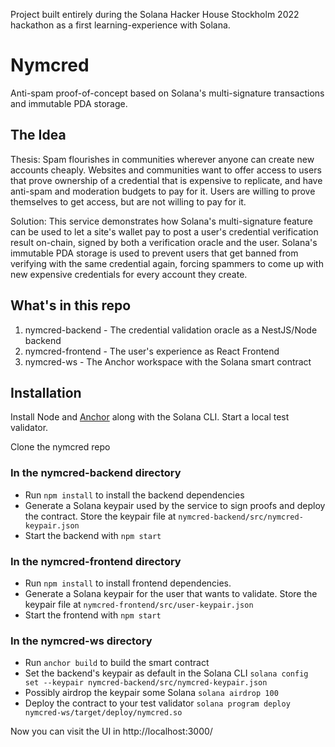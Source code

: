 Project built entirely during the Solana Hacker House Stockholm 2022 hackathon as a first learning-experience with Solana.

# Nymcred
Anti-spam proof-of-concept based on Solana's multi-signature transactions and immutable PDA storage. 

## The Idea
Thesis: Spam flourishes in communities wherever anyone can create new accounts cheaply. Websites and communities want to offer access to users that prove ownership of a credential that is expensive to replicate, and have anti-spam and moderation budgets to pay for it. Users are willing to prove themselves to get access, but are not willing to pay for it. 

Solution: This service demonstrates how Solana's multi-signature feature can be used to let a site's wallet pay to post a user's credential verification result on-chain, signed by both a verification oracle and the user. Solana's immutable PDA storage is used to prevent users that get banned from verifying with the same credential again, forcing spammers to come up with new expensive credentials for every account they create.

## What's in this repo
1. nymcred-backend - The credential validation oracle as a NestJS/Node backend
2. nymcred-frontend - The user's experience as React Frontend
3. nymcred-ws - The Anchor workspace with the Solana smart contract

## Installation
Install Node and [Anchor](https://book.anchor-lang.com/getting_started/installation.html) along with the Solana CLI. Start a local test validator.

Clone the nymcred repo

### In the nymcred-backend directory
- Run ```npm install``` to install the backend dependencies
- Generate a Solana keypair used by the service to sign proofs and deploy the contract. Store the keypair file at
```nymcred-backend/src/nymcred-keypair.json```
- Start the backend with ```npm start```

### In the nymcred-frontend directory
- Run ```npm install``` to install frontend dependencies.
- Generate a Solana keypair for the user that wants to validate. Store the keypair file at
```nymcred-frontend/src/user-keypair.json```
- Start the frontend with ```npm start```

### In the nymcred-ws directory
- Run ```anchor build``` to build the smart contract
- Set the backend's keypair as default in the Solana CLI ```solana config set --keypair nymcred-backend/src/nymcred-keypair.json```
- Possibly airdrop the keypair some Solana ```solana airdrop 100```
- Deploy the contract to your test validator ```solana program deploy nymcred-ws/target/deploy/nymcred.so```

Now you can visit the UI in http://localhost:3000/
